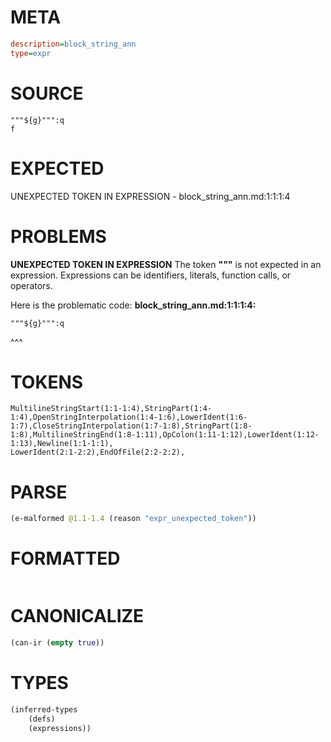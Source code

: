 # META
~~~ini
description=block_string_ann
type=expr
~~~
# SOURCE
~~~roc
"""${g}""":q
f
~~~
# EXPECTED
UNEXPECTED TOKEN IN EXPRESSION - block_string_ann.md:1:1:1:4
# PROBLEMS
**UNEXPECTED TOKEN IN EXPRESSION**
The token **"""** is not expected in an expression.
Expressions can be identifiers, literals, function calls, or operators.

Here is the problematic code:
**block_string_ann.md:1:1:1:4:**
```roc
"""${g}""":q
```
^^^


# TOKENS
~~~zig
MultilineStringStart(1:1-1:4),StringPart(1:4-1:4),OpenStringInterpolation(1:4-1:6),LowerIdent(1:6-1:7),CloseStringInterpolation(1:7-1:8),StringPart(1:8-1:8),MultilineStringEnd(1:8-1:11),OpColon(1:11-1:12),LowerIdent(1:12-1:13),Newline(1:1-1:1),
LowerIdent(2:1-2:2),EndOfFile(2:2-2:2),
~~~
# PARSE
~~~clojure
(e-malformed @1.1-1.4 (reason "expr_unexpected_token"))
~~~
# FORMATTED
~~~roc

~~~
# CANONICALIZE
~~~clojure
(can-ir (empty true))
~~~
# TYPES
~~~clojure
(inferred-types
	(defs)
	(expressions))
~~~

